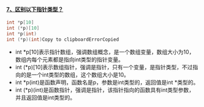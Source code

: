 #### [7、区别以下指针类型？](https://interviewguide.cn/#/Doc/Knowledge/C++/基础语法/基础语法?id=7、区别以下指针类型？)

```cpp
int *p[10]
int (*p)[10]
int *p(int)
int (*p)(int)Copy to clipboardErrorCopied
```

- int *p[10]表示指针数组，强调数组概念，是一个数组变量，数组大小为10，数组内每个元素都是指向int类型的指针变量。
- int (*p)[10]表示数组指针，强调是指针，只有一个变量，是指针类型，不过指向的是一个int类型的数组，这个数组大小是10。
- int *p(int)是函数声明，函数名是p，参数是int类型的，返回值是int *类型的。
- int (*p)(int)是函数指针，强调是指针，该指针指向的函数具有int类型参数，并且返回值是int类型的。